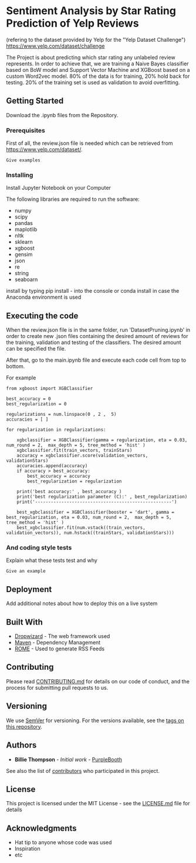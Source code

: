# Sentiment Analysis by Star Rating Prediction of Yelp Reviews
(refering to the dataset provided by Yelp for the "Yelp Dataset Challenge") https://www.yelp.com/dataset/challenge

The Project is about predicting which star rating any unlabeled review represents. In order to achieve that, we are training a Naive Bayes classifier based on BoW model and Support Vector Machine and XGBoost based on a custom Word2vec model. 80% of the data is for training, 20% hold back for testing. 20% of the training set is used as validation to avoid overfitting. 

## Getting Started
Download the <x>.ipynb files from the Repository. 

### Prerequisites

First of all, the review.json file is needed which can be retrieved from https://www.yelp.com/dataset/. 

```
Give examples
```

### Installing
Install Jupyter Notebook on your Computer

The following libraries are required to run the software:
* numpy
* scipy
* pandas
* maplotlib
* nltk
* sklearn
* xgboost
* gensim
* json
* re
* string
* seaboarn

install by typing pip install - <x> into the console or conda install in case the Anaconda environment is used 





## Executing the code
When the review.json file is in the same folder, run 'DatasetPruning.ipynb'  in order to create new .json files containing the desired amount of reviews for the training, validation and testing of the classifiers. The desired amount can be specified the file. 

After that, go to the main.ipynb file and execute each code cell from top to bottom.

For example

```
from xgboost import XGBClassifier

best_accuracy = 0
best_regularization = 0

regularizations = num.linspace(0 , 2 ,  5)
accuracies = [ ]

for regularization in regularizations:
    
    xgbclassifier = XGBClassifier(gamma = regularization, eta = 0.03, num_round = 2,  max_depth = 5, tree_method = 'hist' )
    xgbclassifier.fit(train_vectors, trainStars)
    accuracy = xgbclassifier.score(validation_vectors, validationStars)    
    accuracies.append(accuracy)
    if accuracy > best_accuracy:
        best_accuracy = accuracy
        best_regularization = regularization

    print('best accuracy:' , best_accuracy )
    print('best regularization parameter (C):' , best_regularization)
    print('----------------------------------------------------')
    
    best_xgbclassifier = XGBClassifier(booster = 'dart', gamma = best_regularization, eta = 0.03, num_round = 2,  max_depth = 5, tree_method = 'hist' )
    best_xgbclassifier.fit(num.vstack((train_vectors, validation_vectors)), num.hstack((trainStars, validationStars))) 

```



### And coding style tests

Explain what these tests test and why

```
Give an example
```

## Deployment

Add additional notes about how to deploy this on a live system

## Built With

* [Dropwizard](http://www.dropwizard.io/1.0.2/docs/) - The web framework used
* [Maven](https://maven.apache.org/) - Dependency Management
* [ROME](https://rometools.github.io/rome/) - Used to generate RSS Feeds

## Contributing

Please read [CONTRIBUTING.md](https://gist.github.com/PurpleBooth/b24679402957c63ec426) for details on our code of conduct, and the process for submitting pull requests to us.

## Versioning

We use [SemVer](http://semver.org/) for versioning. For the versions available, see the [tags on this repository](https://github.com/your/project/tags). 

## Authors

* **Billie Thompson** - *Initial work* - [PurpleBooth](https://github.com/PurpleBooth)

See also the list of [contributors](https://github.com/your/project/contributors) who participated in this project.

## License

This project is licensed under the MIT License - see the [LICENSE.md](LICENSE.md) file for details

## Acknowledgments

* Hat tip to anyone whose code was used
* Inspiration
* etc
